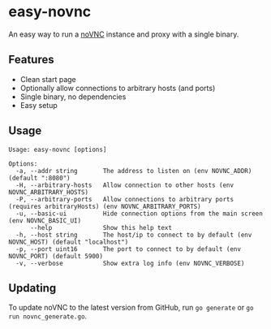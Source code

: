 # easy-novnc
An easy way to run a [noVNC](https://github.com/novnc/noVNC) instance and proxy with a single binary.

## Features
- Clean start page
- Optionally allow connections to arbitrary hosts (and ports)
- Single binary, no dependencies
- Easy setup

## Usage
```
Usage: easy-novnc [options]

Options:
  -a, --addr string       The address to listen on (env NOVNC_ADDR) (default ":8080")
  -H, --arbitrary-hosts   Allow connection to other hosts (env NOVNC_ARBITRARY_HOSTS)
  -P, --arbitrary-ports   Allow connections to arbitrary ports (requires arbitraryHosts) (env NOVNC_ARBITRARY_PORTS)
  -u, --basic-ui          Hide connection options from the main screen (env NOVNC_BASIC_UI)
      --help              Show this help text
  -h, --host string       The host/ip to connect to by default (env NOVNC_HOST) (default "localhost")
  -p, --port uint16       The port to connect to by default (env NOVNC_PORT) (default 5900)
  -v, --verbose           Show extra log info (env NOVNC_VERBOSE)
```

## Updating
To update noVNC to the latest version from GitHub, run `go generate` or `go run novnc_generate.go`.